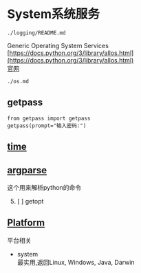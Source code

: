 # System系统服务
```{toctree}
./logging/README.md
```

Generic Operating System Services  
[https://docs.python.org/3/library/allos.html](https://docs.python.org/3/library/allos.html)  
[官网](https://docs.python.org/3/library/allos.html)  

```{toctree}
./os.md
```

## getpass
```
from getpass import getpass
getpass(prompt="输入密码:")
```

## [time](./README.md)

## [argparse](./argparse.md)
这个用来解析python的命令

5. [ ] getopt

## [Platform](https://docs.python.org/3/library/platform.html)
平台相关
* system  
最实用,返回Linux, Windows, Java, Darwin
